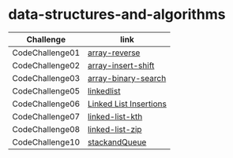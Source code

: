 # data-structures-and-algorithms

| Challenge     | link |
| ----------- | ----------- |
| CodeChallenge01  | [array-reverse](https://hashem98.github.io/data-structures-and-algorithms/Java/array-reverse)       |
| CodeChallenge02  | [array-insert-shift](https://hashem98.github.io/data-structures-and-algorithms/Java/insertShiftArray/insertShiftArray)       |
| CodeChallenge03  | [array-binary-search](https://hashem98.github.io/data-structures-and-algorithms/Java/array-binary-search/array-binary-search)       |
| CodeChallenge05  | [linkedlist](https://hashem98.github.io/data-structures-and-algorithms/Java/linkedlist/linkedList)       |
| CodeChallenge06  | [Linked List Insertions](https://hashem98.github.io/data-structures-and-algorithms/Java/linkedlist/linked-list-insertions)       |
| CodeChallenge07  | [linked-list-kth](https://hashem98.github.io/data-structures-and-algorithms/Java/linkedlist/kthFromEnd)       |
| CodeChallenge08  | [linked-list-zip](https://hashem98.github.io/data-structures-and-algorithms/Java/linkedlist/linkedListZip)       |
| CodeChallenge10  | [stackandQueue](https://github.com/hashem98/data-structures-and-algorithms/blob/main/Java/StackandQueue/stackandQueue)       |



